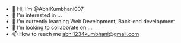 - 👋 Hi, I’m @AbhiKumbhani007
- 👀 I’m interested in ...
- 🌱 I’m currently learning Web Development, Back-end development
- 💞️ I’m looking to collaborate on ...
- 📫 How to reach me abhi1234kumbhani@gmail.com

<!---
AbhiKumbhani007/AbhiKumbhani007 is a ✨ special ✨ repository because its `README.md` (this file) appears on your GitHub profile.
You can click the Preview link to take a look at your changes.
--->
